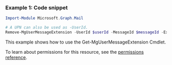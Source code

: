 ### Example 1: Code snippet

```powershellImport-Module Microsoft.Graph.Mail

# A UPN can also be used as -UserId.
Remove-MgUserMessageExtension -UserId $userId -MessageId $messageId -ExtensionId $extensionId
```
This example shows how to use the Get-MgUserMessageExtension Cmdlet.
To learn about permissions for this resource, see the [permissions reference](/graph/permissions-reference).


